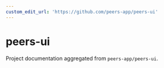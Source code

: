 ```yaml
---
custom_edit_url: 'https://github.com/peers-app/peers-ui'
---
```

# peers-ui

Project documentation aggregated from `peers-app/peers-ui`.
